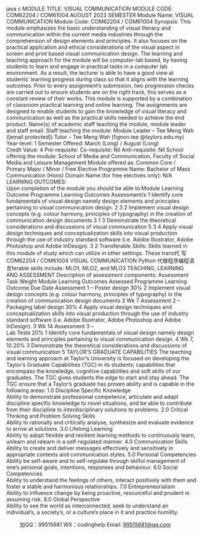 java c  MODULE TITLE: VISUAL COMMUNICATION MODULE CODE: COM62204 / COM61004 AUGUST 2023 SEMESTER Module Name: VISUAL COMMUNICATION 
Module Code: COM62204 / COM61004 
Synopsis:  This module emphasizes the basic understanding of visual literacy and communication within the current media industries through the comprehension of design elements and principles. It also focuses on the practical application and ethical considerations of the visual aspect in screen and print based visual communication design. The learning and teaching approach for the module will be computer-lab based, by having students to learn and engage in practical tasks in a computer lab environment. As a result, the lecturer is able to have a good view at students’ learning progress during class so that it aligns with the learning outcomes. Prior to every assignment’s submission, two progression checks are carried out to ensure students are on the right track, this serves as a constant review of their works. This module is supported by a combination of classroom practical learning and online learning. The assignments are designed to enable students to gain the knowledge of visual literacy and communication as well as the practical skills needed to achieve the end product. 
Name(s) of academic staff teaching the module, module leader and staff email:
Staff teaching the module:
Module Leader – Tee Meng Wah ([email   protected])
Tutor – Tee Meng Wah (fignon.tee @taylors.edu.my)
Year-level: 1
Semester Offered: March (Long) / August (Long)  
Credit Value: 4
Pre-requisite:
Co-requisite: Nil
Anti-requisite: Nil
School offering the module: School of Media and Communication, Faculty of Social Media and Leisure Management
Module offered as: Common Core / Primary Major / Minor / Free Elective 
Programme Name: Bachelor of Mass Communication (Hons)
Domain Name (for free electives only): N/A
LEARNING OUTCOMES:  
Upon completion of the module you should be able to:Module Learning Outcome 
Programme Learning Outcomes  Assessment/s 1 Identify core fundamentals of visual design namely design elements and principles pertaining to visual communication design. 2 3 
2 
Implement visual design concepts (e.g. colour harmony, principles of typography) in the creation of communication design documents 3 1 3 Demonstrate the theoretical considerations and discussions of visual communication 5 3 4 Apply visual design techniques and conceptualization skills into visual production through the use of industry standard software (i.e. Adobe Illustrator, Adobe Photoshop and Adobe InDesign). 3 2 
Transferable Skills: 
Skills learned in this module of study which can utilize in other settings. These trans代 写COM62204 / COM61004 VISUAL COMMUNICATION	Python
代做程序编程语言ferable skills include: MLO1, MLO2, and MLO3
TEACHING, LEARNING AND ASSESSMENT 
Description of assessment components:  Assessment Task Weight Module Learning Outcomes Assessed Programme Learning Outcome Due Date 
Assessment 1 – Poster design  30% 2 Implement visual design concepts (e.g. colour harmony, principles of typography) in the creation of communication design documents 3 Wk 7 
Assessment 2 – Packaging label design 30% 4 Apply visual design techniques and conceptualization skills into visual production through the use of industry standard software (i.e. Adobe Illustrator, Adobe Photoshop and Adobe InDesign). 3 Wk 14 
Assessment 3 –  
Lab Tests 20% 1 Identify core fundamentals of visual design namely design elements and principles pertaining to visual communication design. 4 Wk 7, 10 20% 3 Demonstrate the theoretical considerations and discussions of visual communication 5 
TAYLOR’S GRADUATE CAPABILITIES  The teaching and learning approach at Taylor’s University is focused on developing the Taylor’s Graduate Capabilities (TGC) in its students; capabilities that encompass the knowledge, cognitive capabilities and soft skills of our graduates. The TGC gives students the edge to start and stay ahead. The TGC ensure that a Taylor’s graduate has proven ability and is capable in the following areas:
1.0 Discipline Specific Knowledge  
Ability to demonstrate professional competence, articulate and adapt discipline specific knowledge to novel situations, and be able to contribute from their discipline to interdisciplinary solutions to problems.
2.0 Critical Thinking and Problem Solving Skills  
Ability to rationally and critically analyse, synthesize and evaluate evidence to arrive at solutions.
3.0 Lifelong Learning  
Ability to adopt flexible and resilient learning methods to continuously learn, unlearn and relearn in a self-regulated manner.
4.0 Communication Skills  
Ability to create and deliver messages effectively and sensitively in appropriate contexts and communication styles.
5.0 Personal Competencies  
Ability be self-aware and to self-regulate through skilful management of one’s personal goals, intentions, responses and behaviour.
6.0 Social Competencies  
Ability to understand the feelings of others, interact positively with them and foster a stable and harmonious relationships.
7.0 Entrepreneurialism  
Ability to influence change by being proactive, resourceful and prudent in assuming risk.
8.0 Global Perspective  
Ability to see the world as interconnected, seek to understand an individual’s, a society’s, or a culture’s place in it and practice humility.





         
加QQ：99515681  WX：codinghelp  Email: 99515681@qq.com

